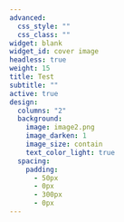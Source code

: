 ```yaml
---
advanced:
  css_style: ""
  css_class: ""
widget: blank
widget_id: cover image
headless: true
weight: 15
title: Test
subtitle: ""
active: true
design:
  columns: "2"
  background:
    image: image2.png
    image_darken: 1
    image_size: contain
    text_color_light: true
  spacing:
    padding:
      - 50px
      - 0px
      - 300px
      - 0px
---
```

